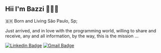 ## Hii I'm Bazzi 🙋🏽‍♂️


 🇧🇷 Born and Living São Paulo, Sp;
 
 Just arrived, and in love with the programming world, willing to share and receive, any and all information, by the way, this is the mission ...



[![Linkedin Badge](https://img.shields.io/badge/-Vinícius%20Ferreira-668cff?style=flat-square&logo=Linkedin&logoColor=white&link=https://www.linkedin.com/in/diego-schell-fernandes/)](https://www.linkedin.com/in/vinicius-ferreira-564845150/) 
[![Gmail Badge](https://img.shields.io/badge/-vinibazilio31@gmail.com-ff5050?style=flat-square&logo=Gmail&logoColor=white&link=mailto:vinibazilio31@gmail.com)](mailto:vinibazilio31@gmail.com)
